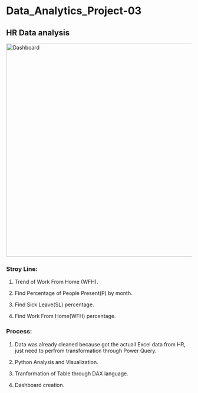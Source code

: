 # Data_Analytics_Project-03
## HR Data analysis

<img width="578" alt="Dashboard" src="https://user-images.githubusercontent.com/104248739/189993441-0294939a-5346-48f3-ad38-f80a0f594f56.png">

### **Stroy Line:** 

1. Trend of Work From Home (WFH).

2. Find Percentage of People Present(P) by month.

3. Find Sick Leave(SL) percentage.

4. Find Work From Home(WFH) percentage.

### **Process:**

1. Data was already cleaned because got the actuall Excel data from HR, just need to perfrom transformation through Power Query.

2. Python Analysis and Visualization.

3. Tranformation of Table through DAX language.

4. Dashboard creation.
